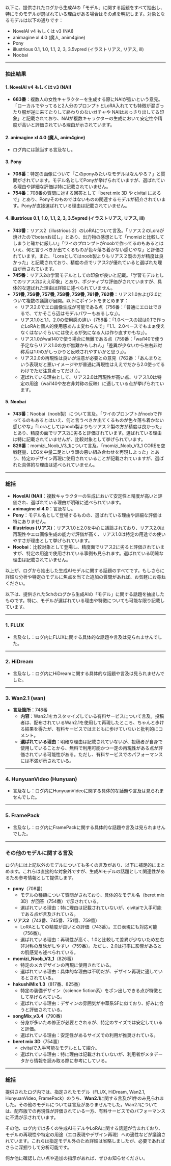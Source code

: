 以下に、提供されたログから生成AIの「モデル」に関する話題をすべて抽出し、特にそのモデルが選ばれている理由がある場合はその点を明記します。対象となるモデルは以下の通りです：

- NovelAI v4 もしくは v3 (NAI)
- animagine xl 4.0 (魔人, anim4gine)
- Pony
- illustrious 0.1, 1.0, 1.1, 2, 3, 3.5vpred (イラストリアス, リアス, ill)
- Noobai

---

### 抽出結果

#### 1. NovelAI v4 もしくは v3 (NAI)
- **683番**：複数人の女性キャラクターを生成する際にNAIが強いという意見。「ローカルでやってると2人分のプロンプトとLoRA入れてても特徴が混ざったり服が逆に来てたりして終わりのないガチャや NAIはあっさり出してる印象」と記載されており、NAIが複数キャラクターの生成において安定性や精度が高いと評価されている理由が示されています。

#### 2. animagine xl 4.0 (魔人, anim4gine)
- ログ内には該当する言及なし。

#### 3. Pony
- **708番**：特定の画像について「このponyみたいなモデルはなんやろ？」と質問がされています。モデル名としてPonyが挙げられていますが、選ばれている理由や詳細な評価は特に記載されていません。
- **754番**：708番の質問に対する回答として「beret mix 3D や civitai にあるで」とあり、Ponyそのものではないものの関連するモデルが紹介されています。Ponyが直接選ばれている理由は記載されていません。

#### 4. illustrious 0.1, 1.0, 1.1, 2, 3, 3.5vpred (イラストリアス, リアス, ill)
- **743番**：リアス2（illustrious 2）のLoRAについて言及。「リアス２のLoraが焼けたのでbotanお試し」とあり、出力物の感想として「momiziと比較してしまうと確かに厳しい」「ワイのプロンプトがnoobで作ってるのもあるとはいえ、何と言うべきか出てくるものが色々落ち着かない感じやな」と評価されています。また、「Loraとしてはnoob製よりもリアス２製の方が精度は良かった」と記載されており、精度の点でリアス2が優れていると選ばれた理由が示されています。
- **745番**：リアス2の学習モデルとしての印象が良いと記載。「学習モデルとしてのリアス2はええ印象」とあり、ポジティブな評価がされていますが、具体的な選ばれた理由は詳細に述べられていません。
- **751番, 756番, 757番, 758番, 759番, 761番, 762番**：リアス1.0および2.0について複数の議論が展開。以下にポイントをまとめます：
  - リアス2.0でエロ画像生成が可能である点（756番：「普通にエロはできるで、てかそこら辺はモデルパワーもあるしな」）。
  - リアス1.0と1.1、2.0の使用感の違い（758番：「1.0ベースの奴は0.1で作ったLoRAと個人的使用感あんま変わらんで」「1.1、2.0ベースでもまぁ使えなくはないぐらいには使えるが気になる人は作り直すかもな」）。
  - リアス1.0がwai140で使う場合に無難である点（759番：「wai140で使う予定ならリアス1.0の方が無難かもしれん」「差異が少ないから左右非対称系は1.0のがしっかりと反映されやすいかと思う」）。
  - リアス2.0の再現性は良いが注意が必要との意見（762番：「あんまりという表現だと悪いイメージやが普通に再現性はええでだから2.0使ってるわけでただ注意点ってだけ」）。
  - 選ばれている理由として、リアス2.0は再現性が高い点、リアス1.0は特定の用途（wai140や左右非対称の反映）に適している点が挙げられています。

#### 5. Noobai
- **743番**：Noobai（noob製）について言及。「ワイのプロンプトがnoobで作ってるのもあるとはいえ、何と言うべきか出てくるものが色々落ち着かない感じやな」「Loraとしてはnoob製よりもリアス２製の方が精度は良かった」とあり、精度の面でリアス2に劣ると評価されています。選ばれている理由は特に記載されていませんが、比較対象として挙げられています。
- **826番**：momizi_Noob_V3_1について言及。「momizi_Noob_V3_1 COREを空戦軽量、LEGを中量二足という頭の悪い組み合わせを再現しよった」とあり、特定のデザイン再現に使用されていることが記載されていますが、選ばれた具体的な理由は述べられていません。

---

### 総括
- **NovelAI (NAI)**：複数キャラクターの生成において安定性と精度が高いと評価され、選ばれている理由が明確に述べられています。
- **animagine xl 4.0**：言及なし。
- **Pony**：モデル名として登場するものの、選ばれている理由や詳細な評価は特にありません。
- **illustrious (リアス)**：リアス1.0と2.0を中心に議論されており、リアス2.0は再現性やエロ画像生成の能力で評価が高く、リアス1.0は特定の用途での使いやすさが理由として挙げられています。
- **Noobai**：比較対象として登場し、精度面でリアス2に劣ると評価されていますが、特定の用途で使用されている事例も見られます。選ばれている明確な理由は記載されていません。

以上が、ログから抽出した生成AIモデルに関する話題のすべてです。もしさらに詳細な分析や特定のモデルに焦点を当てた追加の質問があれば、お気軽にお尋ねください。

以下は、提供された5chのログから生成AIの「モデル」に関する話題を抽出したものです。特に、モデルが選ばれている理由や特徴についても可能な限り記載しています。

---

### 1. **FLUX**
- 言及なし：ログ内にFLUXに関する具体的な話題や言及は見られませんでした。

---

### 2. **HiDream**
- 言及なし：ログ内にHiDreamに関する具体的な話題や言及は見られませんでした。

---

### 3. **Wan2.1 (wan)**
- **言及箇所**：748番
  - **内容**：Wan2.1をカスタマイズしている有料サービスについて言及。投稿者は、配布されているWan2.1を使用して再現したところ、ちゃんと歩ける結果を得たが、有料サービスではまともに歩けていないと批判的にコメント。
  - **選ばれている理由**：明確な理由は記載されていないが、投稿者が自身で使用していることから、無料で利用可能かつ一定の再現性がある点が評価されている可能性がある。ただし、有料サービスでのパフォーマンスには不満が示されている。

---

### 4. **HunyuanVideo (Hunyuan)**
- 言及なし：ログ内にHunyuanVideoに関する具体的な話題や言及は見られませんでした。

---

### 5. **FramePack**
- 言及なし：ログ内にFramePackに関する具体的な話題や言及は見られませんでした。

---

### その他のモデルに関する言及
ログ内には上記以外のモデルについても多くの言及があり、以下に補足的にまとめます。これらは直接的な対象外ですが、生成AIモデルの話題として関連性があるため参考情報として提供します。

- **pony**（708番）
  - モデルの種類について質問がされており、具体的なモデル名（beret mix 3D）が回答（754番）で示されている。
  - 選ばれている理由：特に理由は記載されていないが、civitaiで入手可能である点が言及されている。
- **リアス2**（743番、745番、751番、759番）
  - LoRAとしての精度が良いとの評価（743番）。エロ表現にも対応可能（756番）。
  - 選ばれている理由：再現性が高く、1.0と比較して差異が少ないため左右非対称の反映がしやすい（759番）。ただし、2.0は打率に影響があるとの肌感覚も述べられている。
- **momizi_Noob_V3_1**（826番）
  - 特定のメカデザインの再現に使用されている。
  - 選ばれている理由：具体的な理由は不明だが、デザイン再現に適しているとされている。
- **hakushiMix 1.3**（817番、825番）
  - 特定の装備デザイン（science fiction系）をポン出しできる点が特徴として挙げられている。
  - 選ばれている理由：デザインの雰囲気が中華系SFに似ており、好みに合うと評価されている。
- **songMix_v3.4**（790番）
  - 分身が多いため修正が必要とされるが、特定のサイズでは安定していると評価。
  - 選ばれている理由：安定性があるサイズでの利用が推奨されている。
- **beret mix 3D**（754番）
  - civitaiで入手可能なモデルとして紹介。
  - 選ばれている理由：特に理由は記載されていないが、利用者がメタデータから情報を読み取る際に参考にしている。

---

### 総括
提供されたログ内では、指定されたモデル（FLUX, HiDream, Wan2.1, HunyuanVideo, FramePack）のうち、**Wan2.1**に関する言及が1件のみ見られました。その他のモデルについては言及がありませんでした。Wan2.1については、配布版での再現性が評価されている一方、有料サービスでのパフォーマンスに不満が示されています。

その他、ログ内では多くの生成AIモデルやLoRAに関する話題が含まれており、モデルの再現性や特定の用途（エロ表現やデザイン再現）への適性などが議論されています。これらは指定モデル外のため詳細は省略しましたが、必要であればさらに深掘りして分析可能です。

何か他に確認したい点や追加の指示があれば、ぜひお知らせください。

